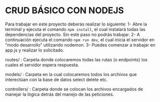 # CRUD BÁSICO CON NODEJS

Para trabajar en este proyecto deberás realizar lo siguiente:
1- Abre la terminal y ejecuta el comando `npm install`, el cual instalará todas las dependencias del proyecto. Sin este paso no podrás trabajar.
2- A continuación ejecuta el comando `npm run dev`, el cual inicia el servidor en "modo desarrollo" utilizando nodemon.
3- Puedes comenzar a trabajar en app.js y realizar lo solicitado.

routes/ : Carpeta donde colocaremos todas las rutas (o endpoints) los cuales el servidor espera respuesta.

models/ : Carpeta en la cual colocaremos todos los archivos que interectúan con la base de datos select delete etc.

controllers/ : Carpeta donde se colocan los archivos encargados de manejar la lógica detrás del manejo de las peticiones.
